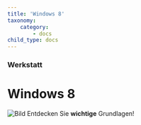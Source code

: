 ```yaml
---
title: 'Windows 8'
taxonomy:
    category:
        - docs
child_type: docs
---
```


### Werkstatt

# Windows 8

![Bild](http://tacamo.ch/byod/resources/w8.png)
Entdecken Sie **wichtige** Grundlagen!

